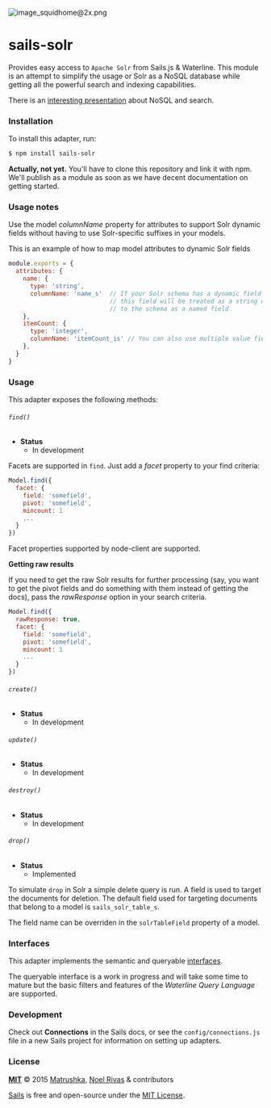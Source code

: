 ![image_squidhome@2x.png](http://i.imgur.com/RIvu9.png)

# sails-solr

Provides easy access to `Apache Solr` from Sails.js & Waterline. This module is an attempt to simplify the usage or Solr as a NoSQL database while getting all the powerful search and indexing capabilities.

There is an [interesting presentation](http://www.slideshare.net/lucenerevolution/solr-cloud-the-search-first-nosql-database-extended-deep-dive) about NoSQL and search.

### Installation

To install this adapter, run:

```sh
$ npm install sails-solr
```

**Actually, not yet.** You'll have to clone this repository and link it with npm. We'll publish as a module as soon as we have decent documentation on getting started.

### Usage notes
Use the model *columnName* property for attributes to support Solr dynamic fields without having to use Solr-specific suffixes in your models.

This is an example of how to map model attributes to dynamic Solr fields

```javascript
module.exports = {
  attributes: {
    name: {
      type: 'string',
      columnName: 'name_s'  // If your Solr schema has a dynamic field with the pattern *_s, 
                            // this field will be treated as a string without having to add it
                            // to the schema as a named field
    },
    itemCount: {
      type: 'integer',
      columnName: 'itemCount_is' // You can also use multiple value fields
    },
  }
}
```
### Usage

This adapter exposes the following methods:

###### `find()`

+ **Status**
  + In development

Facets are supported in `find`. Just add a *facet* property to your find criteria:

```javascript
Model.find({
  facet: {
    field: 'somefield',
    pivot: 'somefield',
    mincount: 1
    ...
  }  
})
```

Facet properties supported by node-client are supported.

**Getting raw results**

If you need to get the raw Solr results for further processing (say, you want to get the pivot fields and do something with them instead of getting the docs), pass the *rawResponse* option in your search criteria.

```javascript
Model.find({
  rawResponse: true,
  facet: {
    field: 'somefield',
    pivot: 'somefield',
    mincount: 1
    ...
  }  
})
```

###### `create()`

+ **Status**
  + In development

###### `update()`

+ **Status**
  + In development

###### `destroy()`

+ **Status**
  + In development


###### `drop()`
+ **Status**
  * Implemented

To simulate `drop` in Solr a simple delete query is run. A field is used to target the documents for deletion. The default field used for targeting documents that belong to a model is `sails_solr_table_s`.

The field name can be overriden in the `solrTableField` property of a model.

### Interfaces

This adapter implements the semantic and queryable [interfaces](https://github.com/balderdashy/sails-docs/blob/master/contributing/adapter-specification.md).

The queryable interface is a work in progress and will take some time to mature but the basic filters and features of the *Waterline Query Language* are supported.

### Development

Check out **Connections** in the Sails docs, or see the `config/connections.js` file in a new Sails project for information on setting up adapters.


### License

**[MIT](./LICENSE)**
&copy; 2015 [Matrushka](http://www.matrushka.com.mx),
[Noel Rivas](http://www.nelovishk.com) & contributors

[Sails](http://sailsjs.org) is free and open-source under the [MIT License](http://sails.mit-license.org/).


